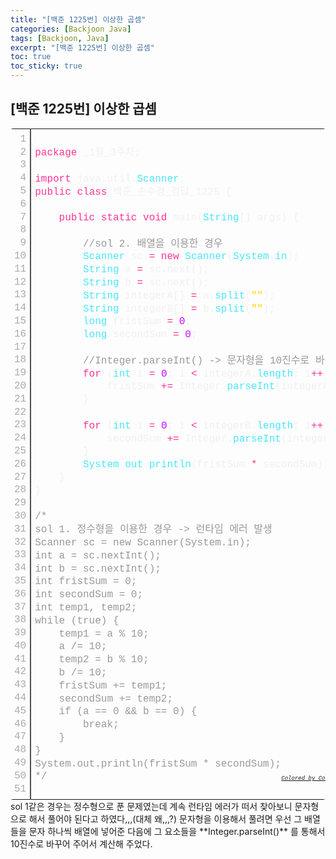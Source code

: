 ```yaml
---
title: "[백준 1225번] 이상한 곱셈"
categories: [Backjoon Java]
tags: [Backjoon, Java]
excerpt: "[백준 1225번] 이상한 곱셈"
toc: true
toc_sticky: true
---
```


## [백준 1225번] 이상한 곱셈
<div class="colorscripter-code" style="color:#f0f0f0;font-family:Consolas, 'Liberation Mono', Menlo, Courier, monospace !important; position:relative !important;overflow:auto"><table class="colorscripter-code-table" style="margin:0;padding:0;border:none;border-radius:4px;" cellspacing="0" cellpadding="0"><tr><td style="padding:6px;border-right:2px solid #4f4f4f"><div style="margin:0;padding:0;word-break:normal;text-align:right;color:#aaa;font-family:Consolas, 'Liberation Mono', Menlo, Courier, monospace !important;line-height:130%"><div style="line-height:130%">1</div><div style="line-height:130%">2</div><div style="line-height:130%">3</div><div style="line-height:130%">4</div><div style="line-height:130%">5</div><div style="line-height:130%">6</div><div style="line-height:130%">7</div><div style="line-height:130%">8</div><div style="line-height:130%">9</div><div style="line-height:130%">10</div><div style="line-height:130%">11</div><div style="line-height:130%">12</div><div style="line-height:130%">13</div><div style="line-height:130%">14</div><div style="line-height:130%">15</div><div style="line-height:130%">16</div><div style="line-height:130%">17</div><div style="line-height:130%">18</div><div style="line-height:130%">19</div><div style="line-height:130%">20</div><div style="line-height:130%">21</div><div style="line-height:130%">22</div><div style="line-height:130%">23</div><div style="line-height:130%">24</div><div style="line-height:130%">25</div><div style="line-height:130%">26</div><div style="line-height:130%">27</div><div style="line-height:130%">28</div><div style="line-height:130%">29</div><div style="line-height:130%">30</div><div style="line-height:130%">31</div><div style="line-height:130%">32</div><div style="line-height:130%">33</div><div style="line-height:130%">34</div><div style="line-height:130%">35</div><div style="line-height:130%">36</div><div style="line-height:130%">37</div><div style="line-height:130%">38</div><div style="line-height:130%">39</div><div style="line-height:130%">40</div><div style="line-height:130%">41</div><div style="line-height:130%">42</div><div style="line-height:130%">43</div><div style="line-height:130%">44</div><div style="line-height:130%">45</div><div style="line-height:130%">46</div><div style="line-height:130%">47</div><div style="line-height:130%">48</div><div style="line-height:130%">49</div><div style="line-height:130%">50</div><div style="line-height:130%">51</div></div></td><td style="padding:6px 0;text-align:left"><div style="margin:0;padding:0;color:#f0f0f0;font-family:Consolas, 'Liberation Mono', Menlo, Courier, monospace !important;line-height:130%"><div style="padding:0 6px; white-space:pre; line-height:130%"><span style="color:#ff3399">package</span>&nbsp;_1월_3주차;</div><div style="padding:0 6px; white-space:pre; line-height:130%">&nbsp;</div><div style="padding:0 6px; white-space:pre; line-height:130%"><span style="color:#ff3399">import</span>&nbsp;java.util.<span style="color:#4be6fa">Scanner</span>;</div><div style="padding:0 6px; white-space:pre; line-height:130%"><span style="color:#ff3399">public</span>&nbsp;<span style="color:#ff3399">class</span>&nbsp;백준_손수경_정답_1225&nbsp;{</div><div style="padding:0 6px; white-space:pre; line-height:130%">&nbsp;</div><div style="padding:0 6px; white-space:pre; line-height:130%">&nbsp;&nbsp;&nbsp;&nbsp;<span style="color:#ff3399">public</span>&nbsp;<span style="color:#ff3399">static</span>&nbsp;<span style="color:#ff3399">void</span>&nbsp;main(<span style="color:#4be6fa">String</span>[]&nbsp;args)&nbsp;{</div><div style="padding:0 6px; white-space:pre; line-height:130%">&nbsp;&nbsp;&nbsp;&nbsp;&nbsp;&nbsp;&nbsp;&nbsp;</div><div style="padding:0 6px; white-space:pre; line-height:130%">&nbsp;&nbsp;&nbsp;&nbsp;&nbsp;&nbsp;&nbsp;&nbsp;<span style="color:#999999">//sol&nbsp;2.&nbsp;배열을&nbsp;이용한&nbsp;경우</span></div><div style="padding:0 6px; white-space:pre; line-height:130%">&nbsp;&nbsp;&nbsp;&nbsp;&nbsp;&nbsp;&nbsp;&nbsp;<span style="color:#4be6fa">Scanner</span>&nbsp;sc&nbsp;<span style="color:#0086b3"></span><span style="color:#ff3399">=</span>&nbsp;<span style="color:#ff3399">new</span>&nbsp;<span style="color:#4be6fa">Scanner</span>(<span style="color:#4be6fa">System</span>.<span style="color:#4be6fa">in</span>);</div><div style="padding:0 6px; white-space:pre; line-height:130%">&nbsp;&nbsp;&nbsp;&nbsp;&nbsp;&nbsp;&nbsp;&nbsp;<span style="color:#4be6fa">String</span>&nbsp;a&nbsp;<span style="color:#0086b3"></span><span style="color:#ff3399">=</span>&nbsp;sc.next();&nbsp;</div><div style="padding:0 6px; white-space:pre; line-height:130%">&nbsp;&nbsp;&nbsp;&nbsp;&nbsp;&nbsp;&nbsp;&nbsp;<span style="color:#4be6fa">String</span>&nbsp;b&nbsp;<span style="color:#0086b3"></span><span style="color:#ff3399">=</span>&nbsp;sc.next();</div><div style="padding:0 6px; white-space:pre; line-height:130%">&nbsp;&nbsp;&nbsp;&nbsp;&nbsp;&nbsp;&nbsp;&nbsp;<span style="color:#4be6fa">String</span>&nbsp;integerA[]&nbsp;<span style="color:#0086b3"></span><span style="color:#ff3399">=</span>&nbsp;a.<span style="color:#4be6fa">split</span>(<span style="color:#ffd500">""</span>);</div><div style="padding:0 6px; white-space:pre; line-height:130%">&nbsp;&nbsp;&nbsp;&nbsp;&nbsp;&nbsp;&nbsp;&nbsp;<span style="color:#4be6fa">String</span>&nbsp;integerB[]&nbsp;<span style="color:#0086b3"></span><span style="color:#ff3399">=</span>&nbsp;b.<span style="color:#4be6fa">split</span>(<span style="color:#ffd500">""</span>);</div><div style="padding:0 6px; white-space:pre; line-height:130%">&nbsp;&nbsp;&nbsp;&nbsp;&nbsp;&nbsp;&nbsp;&nbsp;<span style="color:#4be6fa">long</span>&nbsp;fristSum&nbsp;<span style="color:#0086b3"></span><span style="color:#ff3399">=</span>&nbsp;<span style="color:#c10aff">0</span>;</div><div style="padding:0 6px; white-space:pre; line-height:130%">&nbsp;&nbsp;&nbsp;&nbsp;&nbsp;&nbsp;&nbsp;&nbsp;<span style="color:#4be6fa">long</span>&nbsp;secondSum&nbsp;<span style="color:#0086b3"></span><span style="color:#ff3399">=</span>&nbsp;<span style="color:#c10aff">0</span>;</div><div style="padding:0 6px; white-space:pre; line-height:130%">&nbsp;&nbsp;&nbsp;&nbsp;&nbsp;&nbsp;&nbsp;&nbsp;</div><div style="padding:0 6px; white-space:pre; line-height:130%">&nbsp;&nbsp;&nbsp;&nbsp;&nbsp;&nbsp;&nbsp;&nbsp;<span style="color:#999999">//Integer.parseInt()&nbsp;-&gt;&nbsp;문자형을&nbsp;10진수로&nbsp;바꿔줌</span></div><div style="padding:0 6px; white-space:pre; line-height:130%">&nbsp;&nbsp;&nbsp;&nbsp;&nbsp;&nbsp;&nbsp;&nbsp;<span style="color:#ff3399">for</span>&nbsp;(<span style="color:#4be6fa">int</span>&nbsp;i&nbsp;<span style="color:#0086b3"></span><span style="color:#ff3399">=</span>&nbsp;<span style="color:#c10aff">0</span>;&nbsp;i&nbsp;<span style="color:#0086b3"></span><span style="color:#ff3399">&lt;</span>&nbsp;integerA.<span style="color:#4be6fa">length</span>;&nbsp;i<span style="color:#0086b3"></span><span style="color:#ff3399">+</span><span style="color:#0086b3"></span><span style="color:#ff3399">+</span>)&nbsp;{</div><div style="padding:0 6px; white-space:pre; line-height:130%">&nbsp;&nbsp;&nbsp;&nbsp;&nbsp;&nbsp;&nbsp;&nbsp;&nbsp;&nbsp;&nbsp;&nbsp;fristSum&nbsp;<span style="color:#0086b3"></span><span style="color:#ff3399">+</span><span style="color:#0086b3"></span><span style="color:#ff3399">=</span>&nbsp;Integer.<span style="color:#4be6fa">parseInt</span>(integerA[i]);</div><div style="padding:0 6px; white-space:pre; line-height:130%">&nbsp;&nbsp;&nbsp;&nbsp;&nbsp;&nbsp;&nbsp;&nbsp;}</div><div style="padding:0 6px; white-space:pre; line-height:130%">&nbsp;&nbsp;&nbsp;&nbsp;&nbsp;&nbsp;&nbsp;&nbsp;</div><div style="padding:0 6px; white-space:pre; line-height:130%">&nbsp;&nbsp;&nbsp;&nbsp;&nbsp;&nbsp;&nbsp;&nbsp;<span style="color:#ff3399">for</span>&nbsp;(<span style="color:#4be6fa">int</span>&nbsp;i&nbsp;<span style="color:#0086b3"></span><span style="color:#ff3399">=</span>&nbsp;<span style="color:#c10aff">0</span>;&nbsp;i&nbsp;<span style="color:#0086b3"></span><span style="color:#ff3399">&lt;</span>&nbsp;integerB.<span style="color:#4be6fa">length</span>;&nbsp;i<span style="color:#0086b3"></span><span style="color:#ff3399">+</span><span style="color:#0086b3"></span><span style="color:#ff3399">+</span>)&nbsp;{</div><div style="padding:0 6px; white-space:pre; line-height:130%">&nbsp;&nbsp;&nbsp;&nbsp;&nbsp;&nbsp;&nbsp;&nbsp;&nbsp;&nbsp;&nbsp;&nbsp;secondSum&nbsp;<span style="color:#0086b3"></span><span style="color:#ff3399">+</span><span style="color:#0086b3"></span><span style="color:#ff3399">=</span>&nbsp;Integer.<span style="color:#4be6fa">parseInt</span>(integerB[i]);</div><div style="padding:0 6px; white-space:pre; line-height:130%">&nbsp;&nbsp;&nbsp;&nbsp;&nbsp;&nbsp;&nbsp;&nbsp;}</div><div style="padding:0 6px; white-space:pre; line-height:130%">&nbsp;&nbsp;&nbsp;&nbsp;&nbsp;&nbsp;&nbsp;&nbsp;<span style="color:#4be6fa">System</span>.<span style="color:#4be6fa">out</span>.<span style="color:#4be6fa">println</span>(fristSum&nbsp;<span style="color:#0086b3"></span><span style="color:#ff3399">*</span>&nbsp;secondSum);</div><div style="padding:0 6px; white-space:pre; line-height:130%">&nbsp;&nbsp;&nbsp;&nbsp;}</div><div style="padding:0 6px; white-space:pre; line-height:130%">}</div><div style="padding:0 6px; white-space:pre; line-height:130%">&nbsp;</div><div style="padding:0 6px; white-space:pre; line-height:130%"><span style="color:#999999">/*</span></div><div style="padding:0 6px; white-space:pre; line-height:130%"><span style="color:#999999">sol&nbsp;1.&nbsp;정수형을&nbsp;이용한&nbsp;경우&nbsp;-&gt;&nbsp;런타임&nbsp;에러&nbsp;발생</span></div><div style="padding:0 6px; white-space:pre; line-height:130%"><span style="color:#999999">Scanner&nbsp;sc&nbsp;=&nbsp;new&nbsp;Scanner(System.in);</span></div><div style="padding:0 6px; white-space:pre; line-height:130%"><span style="color:#999999">int&nbsp;a&nbsp;=&nbsp;sc.nextInt();</span></div><div style="padding:0 6px; white-space:pre; line-height:130%"><span style="color:#999999">int&nbsp;b&nbsp;=&nbsp;sc.nextInt();</span></div><div style="padding:0 6px; white-space:pre; line-height:130%"><span style="color:#999999">int&nbsp;fristSum&nbsp;=&nbsp;0;</span></div><div style="padding:0 6px; white-space:pre; line-height:130%"><span style="color:#999999">int&nbsp;secondSum&nbsp;=&nbsp;0;</span></div><div style="padding:0 6px; white-space:pre; line-height:130%"><span style="color:#999999">int&nbsp;temp1,&nbsp;temp2;</span></div><div style="padding:0 6px; white-space:pre; line-height:130%"><span style="color:#999999"></span></div><div style="padding:0 6px; white-space:pre; line-height:130%"><span style="color:#999999">while&nbsp;(true)&nbsp;{</span></div><div style="padding:0 6px; white-space:pre; line-height:130%"><span style="color:#999999">&nbsp;&nbsp;&nbsp;&nbsp;temp1&nbsp;=&nbsp;a&nbsp;%&nbsp;10;</span></div><div style="padding:0 6px; white-space:pre; line-height:130%"><span style="color:#999999">&nbsp;&nbsp;&nbsp;&nbsp;a&nbsp;/=&nbsp;10;</span></div><div style="padding:0 6px; white-space:pre; line-height:130%"><span style="color:#999999">&nbsp;&nbsp;&nbsp;&nbsp;temp2&nbsp;=&nbsp;b&nbsp;%&nbsp;10;</span></div><div style="padding:0 6px; white-space:pre; line-height:130%"><span style="color:#999999">&nbsp;&nbsp;&nbsp;&nbsp;b&nbsp;/=&nbsp;10;</span></div><div style="padding:0 6px; white-space:pre; line-height:130%"><span style="color:#999999">&nbsp;&nbsp;&nbsp;&nbsp;fristSum&nbsp;+=&nbsp;temp1;</span></div><div style="padding:0 6px; white-space:pre; line-height:130%"><span style="color:#999999">&nbsp;&nbsp;&nbsp;&nbsp;secondSum&nbsp;+=&nbsp;temp2;</span></div><div style="padding:0 6px; white-space:pre; line-height:130%"><span style="color:#999999"></span></div><div style="padding:0 6px; white-space:pre; line-height:130%"><span style="color:#999999">&nbsp;&nbsp;&nbsp;&nbsp;if&nbsp;(a&nbsp;==&nbsp;0&nbsp;&amp;&amp;&nbsp;b&nbsp;==&nbsp;0)&nbsp;{</span></div><div style="padding:0 6px; white-space:pre; line-height:130%"><span style="color:#999999">&nbsp;&nbsp;&nbsp;&nbsp;&nbsp;&nbsp;&nbsp;&nbsp;break;</span></div><div style="padding:0 6px; white-space:pre; line-height:130%"><span style="color:#999999">&nbsp;&nbsp;&nbsp;&nbsp;}</span></div><div style="padding:0 6px; white-space:pre; line-height:130%"><span style="color:#999999">}</span></div><div style="padding:0 6px; white-space:pre; line-height:130%"><span style="color:#999999">System.out.println(fristSum&nbsp;*&nbsp;secondSum);</span></div><div style="padding:0 6px; white-space:pre; line-height:130%"><span style="color:#999999">*/</span></div></div><div style="text-align:right;margin-top:-13px;margin-right:5px;font-size:9px;font-style:italic"><a href="http://colorscripter.com/info#e" target="_blank" style="color:#4f4f4ftext-decoration:none">Colored by Color Scripter</a></div></td><td style="vertical-align:bottom;padding:0 2px 4px 0"><a href="http://colorscripter.com/info#e" target="_blank" style="text-decoration:none;color:white"><span style="font-size:9px;word-break:normal;background-color:#4f4f4f;color:white;border-radius:10px;padding:1px">cs</span></a></td></tr></table></div>
sol 1같은 경우는 정수형으로 푼 문제였는데 계속 런타임 에러가 떠서 찾아보니 문자형으로 해서 풀어야 된다고 하였다,,,(대체 왜,,,?) 문자형을 이용해서 풀려면 우선 그 배열들을 문자 하나씩 배열에 넣어준 다음에 그 요소들을 **Integer.parseInt()** 를 통해서 10진수로 바꾸어 주어서 계산해 주었다. 
